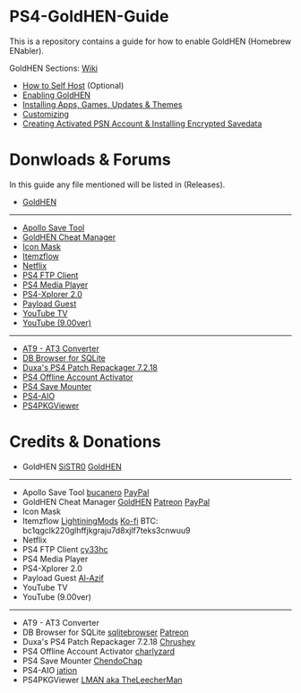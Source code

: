 # PS4-GoldHEN-Guide
This is a repository contains a guide for how to enable GoldHEN (Homebrew ENabler).

GoldHEN Sections: [Wiki](https://github.com/ZHassanQ/PS4-GoldHEN-Guide/wiki)

- [How to Self Host]() (Optional)
- [Enabling GoldHEN]()
- [Installing Apps, Games, Updates & Themes]()
- [Customizing]()
- [Creating Activated PSN Account & Installing Encrypted Savedata]()


# Donwloads & Forums

In this guide any file mentioned will be listed in (Releases).

- [GoldHEN](https://github.com/GoldHEN/GoldHEN)

---

- [Apollo Save Tool](https://github.com/bucanero/apollo-ps4)
- [GoldHEN Cheat Manager](https://github.com/GoldHEN/GoldHEN_Cheat_Manager)
- [Icon Mask]()
- [Itemzflow](https://github.com/LightningMods/Itemzflow)
- [Netflix]()
- [PS4 FTP Client](https://github.com/cy33hc/ps4-ftp-client)
- [PS4 Media Player]()
- [PS4-Xplorer 2.0]()
- [Payload Guest](https://github.com/Al-Azif/ps4-payload-guest)
- [YouTube TV]()
- [YouTube (9.00ver)]()

---

- [AT9 - AT3 Converter](https://www.psx-place.com/resources/at9-at3-converter.566/)
- [DB Browser for SQLite](https://sqlitebrowser.org/)
- [Duxa's PS4 Patch Repackager 7.2.18](https://www.psxhax.com/threads/ps4-pkg-repackager-to-repackage-fake-updates-by-duxa-chrushev.5037/)
- [PS4 Offline Account Activator](https://www.psxhax.com/threads/ps4offlineaccountactivator-ps4-offline-account-activator-gui-by-charlyzard-barthen.7347/)
- [PS4 Save Mounter](https://github.com/ChendoChap/Playstation-4-Save-Mounter)
- [PS4-AIO](https://www.psxhax.com/threads/ps4-aio-batch-file-script-for-games-updates-with-fpkg-tools-by-jation.12537/)
- [PS4PKGViewer](https://www.psxhax.com/threads/ps4pkgviewer-a-ps4-pkg-viewer-by-lman-theleecherman.4784/)


# Credits & Donations

- GoldHEN [SiSTR0](https://ko-fi.com/SiSTRo) [GoldHEN](https://github.com/GoldHEN/GoldHEN)

---

- Apollo Save Tool  [bucanero](https://github.com/bucanero/apollo-ps4) [PayPal](https://www.paypal.me/bucanerodev)
- GoldHEN Cheat Manager [GoldHEN](https://github.com/GoldHEN/) [Patreon](https://patreon.com/dparrino) [PayPal](https://www.paypal.me/bucanerodev)
- Icon Mask []() []()
- Itemzflow [LightiningMods](https://github.com/LightningMods/) [Ko-fi](https://ko-fi.com/lightningmods) BTC: bc1qgclk220glhffjkgraju7d8xjlf7teks3cnwuu9
- Netflix []() []()
- PS4 FTP Client [cy33hc](https://github.com/cy33hc)
- PS4 Media Player []() []()
- PS4-Xplorer 2.0 []() []()
- Payload Guest [Al-Azif](https://github.com/Al-Azif/)
- YouTube TV []() []()
- YouTube (9.00ver) []() []()

---

- AT9 - AT3 Converter []() []()
- DB Browser for SQLite [sqlitebrowser](https://github.com/sqlitebrowser/) [Patreon](https://www.patreon.com/db4s)
- Duxa's PS4 Patch Repackager 7.2.18 [Chrushev](https://www.psxhax.com/members/357134/)
- PS4 Offline Account Activator [charlyzard](https://github.com/charlyzard)
- PS4 Save Mounter [ChendoChap](https://github.com/ChendoChap/)
- PS4-AIO [jation](https://www.psxhax.com/members/508878/)
- PS4PKGViewer [LMAN aka TheLeecherMan]()

